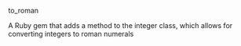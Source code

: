 to_roman

A Ruby gem that adds a method to the integer class, which allows for converting integers to roman numerals